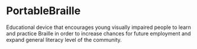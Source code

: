 # PortableBraille
Educational device that encourages young visually impaired people to learn and practice Braille in order to increase chances for future employment and expand general literacy level of the community.
